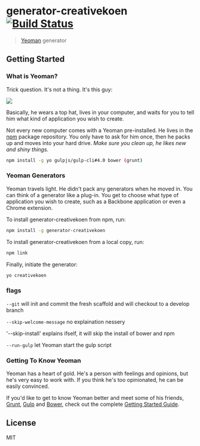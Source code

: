 # generator-creativekoen [![Build Status](https://secure.travis-ci.org/CreativeKoen/generator-creativekoen.png?branch=master)](https://travis-ci.org/CreativeKoen/generator-creativekoen)

> [Yeoman](http://yeoman.io) generator


## Getting Started

### What is Yeoman?

Trick question. It's not a thing. It's this guy:

![](http://i.imgur.com/JHaAlBJ.png)

Basically, he wears a top hat, lives in your computer, and waits for you to tell him what kind of application you wish to create.

Not every new computer comes with a Yeoman pre-installed. He lives in the [npm](https://npmjs.org) package repository. You only have to ask for him once, then he packs up and moves into your hard drive. *Make sure you clean up, he likes new and shiny things.*

```bash
npm install -g yo gulpjs/gulp-cli#4.0 bower (grunt)
```

### Yeoman Generators

Yeoman travels light. He didn't pack any generators when he moved in. You can think of a generator like a plug-in. You get to choose what type of application you wish to create, such as a Backbone application or even a Chrome extension.

To install generator-creativekoen from npm, run:

```bash
npm install -g generator-creativekoen
```
To install generator-creativekoen from a local copy, run:

```bash
npm link
```

Finally, initiate the generator:

```bash
yo creativekoen
```

### flags

`--git` will init and commit the fresh scaffold and will checkout to a develop branch

`--skip-welcome-message` no explaination nessery

'--skip-install' explains ifself, it will skip the install of bower and npm

`--run-gulp` let Yeoman start the gulp script

### Getting To Know Yeoman

Yeoman has a heart of gold. He's a person with feelings and opinions, but he's very easy to work with. If you think he's too opinionated, he can be easily convinced.

If you'd like to get to know Yeoman better and meet some of his friends, [Grunt](http://gruntjs.com), [Gulp](http://gulpjs.com) and [Bower](http://bower.io), check out the complete [Getting Started Guide](https://github.com/yeoman/yeoman/wiki/Getting-Started).


## License

MIT
